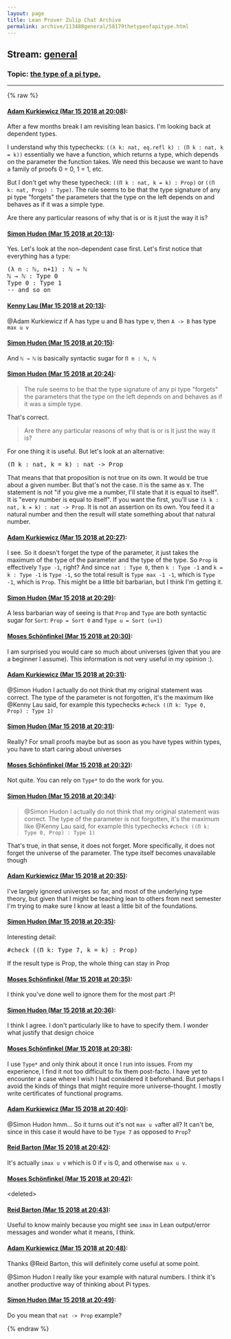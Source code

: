 ```yaml
---
layout: page
title: Lean Prover Zulip Chat Archive 
permalink: archive/113488general/58179thetypeofapitype.html
---
```


## Stream: [general](index.html)
### Topic: [the type of a pi type.](58179thetypeofapitype.html)

---


{% raw %}
#### [ Adam Kurkiewicz (Mar 15 2018 at 20:08)](https://leanprover.zulipchat.com/#narrow/stream/113488-general/topic/the%20type%20of%20a%20pi%20type./near/123762898):
<p>After a few months break I am revisiting lean basics. I'm looking back at dependent types.</p>
<p>I understand why this typechecks: <code>((λ k: nat, eq.refl k) : (Π k : nat, k = k))</code> essentially we have a function, which returns a type, which depends on the parameter the function takes. We need this because we want to have a family of proofs 0 = 0, 1 = 1, etc.</p>
<p>But I don't get why these typecheck: <code>((Π k : nat, k = k) : Prop)</code> or <code>((Π k: nat, Prop) : Type)</code>. The rule seems to be that the type signature of any pi type "forgets" the parameters that the type on the left depends on  and behaves as if it was a simple type.</p>
<p>Are there any particular reasons of why that is or is it just the way it is?</p>

#### [ Simon Hudon (Mar 15 2018 at 20:13)](https://leanprover.zulipchat.com/#narrow/stream/113488-general/topic/the%20type%20of%20a%20pi%20type./near/123763082):
<p>Yes. Let's look at the non-dependent case first. Let's first notice that everything has a type:</p>
<div class="codehilite"><pre><span></span>(λ n : ℕ, n+1) : ℕ → ℕ
ℕ → ℕ : Type 0
Type 0 : Type 1
-- and so on
</pre></div>

#### [ Kenny Lau (Mar 15 2018 at 20:13)](https://leanprover.zulipchat.com/#narrow/stream/113488-general/topic/the%20type%20of%20a%20pi%20type./near/123763084):
<p><span class="user-mention" data-user-id="111040">@Adam Kurkiewicz</span> if A has type u and B has type v, then <code>A -&gt; B</code> has type <code>max u v</code></p>

#### [ Simon Hudon (Mar 15 2018 at 20:15)](https://leanprover.zulipchat.com/#narrow/stream/113488-general/topic/the%20type%20of%20a%20pi%20type./near/123763161):
<p>And <code>ℕ → ℕ</code> is basically syntactic sugar for <code>Π n : ℕ, ℕ</code></p>

#### [ Simon Hudon (Mar 15 2018 at 20:24)](https://leanprover.zulipchat.com/#narrow/stream/113488-general/topic/the%20type%20of%20a%20pi%20type./near/123763501):
<blockquote>
<p>The rule seems to be that the type signature of any pi type "forgets" the parameters that the type on the left depends on and behaves as if it was a simple type.</p>
</blockquote>
<p>That's correct. </p>
<blockquote>
<p>Are there any particular reasons of why that is or is it just the way it is?</p>
</blockquote>
<p>For one thing it is useful. But let's look at an alternative:</p>
<div class="codehilite"><pre><span></span>(Π k : nat, k = k) : nat -&gt; Prop
</pre></div>


<p>That means that that proposition is not true on its own. It would be true about a given number. But that's not the case. <code>Π</code> is the same as <code>∀</code>. The statement is not "if you give me a number, I'll state that it is equal to itself". It is "every number is equal to itself". If you want the first, you'll use <code>(λ k : nat, k = k) : nat -&gt; Prop</code>. It is not an assertion on its own. You feed it a natural number and then the result will state something about that natural number.</p>

#### [ Adam Kurkiewicz (Mar 15 2018 at 20:27)](https://leanprover.zulipchat.com/#narrow/stream/113488-general/topic/the%20type%20of%20a%20pi%20type./near/123763607):
<p>I see. So it doesn't forget the type of the parameter, it just takes the maximum of the type of the parameter and the type of the type. So <code>Prop</code> is effectively <code>Type -1</code>, right? And since <code>nat : Type 0</code>, then <code>k : Type -1</code> and <code>k = k : Type -1</code> is <code>Type -1</code>, so the total result is <code>Type max -1 -1</code>, which is <code>Type -1</code>, which is <code>Prop</code>. This might be a little bit barbarian, but I think I'm getting it.</p>

#### [ Simon Hudon (Mar 15 2018 at 20:29)](https://leanprover.zulipchat.com/#narrow/stream/113488-general/topic/the%20type%20of%20a%20pi%20type./near/123763673):
<p>A less barbarian way of seeing is that <code>Prop</code> and <code>Type</code> are both syntactic sugar for <code>Sort</code>: <code>Prop = Sort 0</code> and <code>Type u = Sort (u+1)</code></p>

#### [ Moses Schönfinkel (Mar 15 2018 at 20:30)](https://leanprover.zulipchat.com/#narrow/stream/113488-general/topic/the%20type%20of%20a%20pi%20type./near/123763727):
<p>I am surprised you would care so much about universes (given that you are a beginner I assume). This information is not very useful in my opinion :).</p>

#### [ Adam Kurkiewicz (Mar 15 2018 at 20:31)](https://leanprover.zulipchat.com/#narrow/stream/113488-general/topic/the%20type%20of%20a%20pi%20type./near/123763751):
<p><span class="user-mention" data-user-id="110026">@Simon Hudon</span> I actually do not think that my original statement was correct. The type of the parameter is not forgotten, it's the maximum like <span class="user-mention" data-user-id="110064">@Kenny Lau</span> said, for example this typechecks <code>#check ((Π k: Type 0, Prop) : Type 1)</code></p>

#### [ Simon Hudon (Mar 15 2018 at 20:31)](https://leanprover.zulipchat.com/#narrow/stream/113488-general/topic/the%20type%20of%20a%20pi%20type./near/123763757):
<p>Really? For small proofs maybe but as soon as you have types within types, you have to start caring about universes</p>

#### [ Moses Schönfinkel (Mar 15 2018 at 20:32)](https://leanprover.zulipchat.com/#narrow/stream/113488-general/topic/the%20type%20of%20a%20pi%20type./near/123763803):
<p>Not quite. You can rely on <code>Type*</code> to do the work for you.</p>

#### [ Simon Hudon (Mar 15 2018 at 20:34)](https://leanprover.zulipchat.com/#narrow/stream/113488-general/topic/the%20type%20of%20a%20pi%20type./near/123763826):
<blockquote>
<p><span class="user-mention" data-user-id="110026">@Simon Hudon</span> I actually do not think that my original statement was correct. The type of the parameter is not forgotten, it's the maximum like <span class="user-mention" data-user-id="110064">@Kenny Lau</span> said, for example this typechecks <code>#check ((Π k: Type 0, Prop) : Type 1)</code></p>
</blockquote>
<p>That's true, in that sense, it does not forget. More specifically, it does not forget the universe of the parameter. The type itself becomes unavailable though</p>

#### [ Adam Kurkiewicz (Mar 15 2018 at 20:35)](https://leanprover.zulipchat.com/#narrow/stream/113488-general/topic/the%20type%20of%20a%20pi%20type./near/123763874):
<p>I've largely ignored universes so far, and most of the underlying type theory, but given that I might be teaching lean to others from next semester I'm trying to make sure I know at least a little bit of the foundations.</p>

#### [ Simon Hudon (Mar 15 2018 at 20:35)](https://leanprover.zulipchat.com/#narrow/stream/113488-general/topic/the%20type%20of%20a%20pi%20type./near/123763883):
<p>Interesting detail:</p>
<div class="codehilite"><pre><span></span>#check ((Π k: Type 7, k = k) : Prop)
</pre></div>


<p>If the result type is Prop, the whole thing can stay in Prop</p>

#### [ Moses Schönfinkel (Mar 15 2018 at 20:35)](https://leanprover.zulipchat.com/#narrow/stream/113488-general/topic/the%20type%20of%20a%20pi%20type./near/123763889):
<p>I think you've done well to ignore them for the most part :P!</p>

#### [ Simon Hudon (Mar 15 2018 at 20:36)](https://leanprover.zulipchat.com/#narrow/stream/113488-general/topic/the%20type%20of%20a%20pi%20type./near/123763932):
<p>I think I agree. I don't particularly like to have to specify them. I wonder what justify that design choice</p>

#### [ Moses Schönfinkel (Mar 15 2018 at 20:38)](https://leanprover.zulipchat.com/#narrow/stream/113488-general/topic/the%20type%20of%20a%20pi%20type./near/123764002):
<p>I use <code>Type*</code> and only think about it once I run into issues. From my experience, I find it not too difficult to fix them post-facto. I have yet to encounter a case where I wish I had considered it beforehand. But perhaps I avoid the kinds of things that might require more universe-thought. I mostly write certificates of functional programs.</p>

#### [ Adam Kurkiewicz (Mar 15 2018 at 20:40)](https://leanprover.zulipchat.com/#narrow/stream/113488-general/topic/the%20type%20of%20a%20pi%20type./near/123764081):
<p><span class="user-mention" data-user-id="110026">@Simon Hudon</span> hmm... So it turns out it's not <code>max u v</code>after all? It can't be, since in this case it would have to be <code>Type 7</code> as opposed to <code>Prop</code>?</p>

#### [ Reid Barton (Mar 15 2018 at 20:42)](https://leanprover.zulipchat.com/#narrow/stream/113488-general/topic/the%20type%20of%20a%20pi%20type./near/123764133):
<p>It's actually <code>imax u v</code> which is 0 if <code>v</code> is 0, and otherwise <code>max u v</code>.</p>

#### [ Moses Schönfinkel (Mar 15 2018 at 20:42)](https://leanprover.zulipchat.com/#narrow/stream/113488-general/topic/the%20type%20of%20a%20pi%20type./near/123764146):
<p>&lt;deleted&gt;</p>

#### [ Reid Barton (Mar 15 2018 at 20:43)](https://leanprover.zulipchat.com/#narrow/stream/113488-general/topic/the%20type%20of%20a%20pi%20type./near/123764165):
<p>Useful to know mainly because you might see <code>imax</code> in Lean output/error messages and wonder what it means, I think.</p>

#### [ Adam Kurkiewicz (Mar 15 2018 at 20:48)](https://leanprover.zulipchat.com/#narrow/stream/113488-general/topic/the%20type%20of%20a%20pi%20type./near/123764339):
<p>Thanks <span class="user-mention" data-user-id="110032">@Reid Barton</span>, this will definitely come useful at some point.</p>
<p><span class="user-mention" data-user-id="110026">@Simon Hudon</span> I really like your example with natural numbers. I think it's another productive way of thinking about Pi types.</p>

#### [ Simon Hudon (Mar 15 2018 at 20:49)](https://leanprover.zulipchat.com/#narrow/stream/113488-general/topic/the%20type%20of%20a%20pi%20type./near/123764351):
<p>Do you mean that <code>nat -&gt; Prop</code> example?</p>


{% endraw %}
